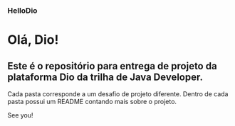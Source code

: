 ### HelloDio
# Olá, Dio!
## Este é o repositório para entrega de projeto da plataforma Dio da trilha de Java Developer.

Cada pasta corresponde a um desafio de projeto diferente.
Dentro de cada pasta possui um README contando mais sobre o projeto.

See you!

